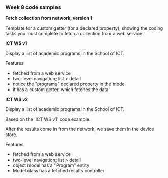 ### Week 8 code samples

**Fetch collection from network, version 1**

Template for a custom getter (for a declared property), showing the coding tasks you must complete to fetch a collection from a web service.

**ICT WS v1**

Display a list of academic programs in the School of ICT.

Features:
- fetched from a web service
- two-level navigation; list > detail
- notice the "programs" declared property in the model
- it has a custom getter, which fetches the data

**ICT WS v2**

Display a list of academic programs in the School of ICT.

Based on the 'ICT WS v1' code example.  

After the results come in from the network, we save them in the device store.

Features:
- fetched from a web service
- two-level navigation; list > detail
- object model has a "Program" entity
- Model class has a fetched results controller
